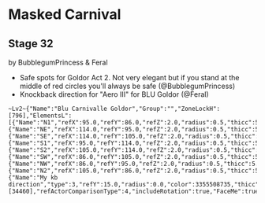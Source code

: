 # Masked Carnival
## Stage 32
by BubblegumPrincess & Feral

* Safe spots for Goldor Act 2. Not very elegant but if you stand at the middle of red circles you'll always be safe (@BubblegumPrincess)
* Knockback direction for "Aero III" for BLU Goldor (@Feral)
```
~Lv2~{"Name":"Blu Carnivalle Goldor","Group":"","ZoneLockH":[796],"ElementsL":[{"Name":"N1","refX":95.0,"refY":86.0,"refZ":2.0,"radius":0.5,"thicc":5.0},{"Name":"NE","refX":114.0,"refY":95.0,"refZ":2.0,"radius":0.5,"thicc":5.0},{"Name":"SE","refX":114.0,"refY":105.0,"refZ":2.0,"radius":0.5,"thicc":5.0},{"Name":"S1","refX":95.0,"refY":114.0,"refZ":2.0,"radius":0.5,"thicc":5.0},{"Name":"S2","refX":105.0,"refY":114.0,"refZ":2.0,"radius":0.5,"thicc":5.0},{"Name":"SW","refX":86.0,"refY":105.0,"refZ":2.0,"radius":0.5,"thicc":5.0},{"Name":"NW","refX":86.0,"refY":95.0,"refZ":2.0,"radius":0.5,"thicc":5.0},{"Name":"N2","refX":105.0,"refY":86.0,"refZ":2.0,"radius":0.5,"thicc":5.0},{"Name":"My kb direction","type":3,"refY":15.0,"radius":0.0,"color":3355508735,"thicc":3.0,"refActorNPCID":12471,"refActorRequireCast":true,"refActorCastId":[34460],"refActorComparisonType":4,"includeRotation":true,"FaceMe":true}]}
```
